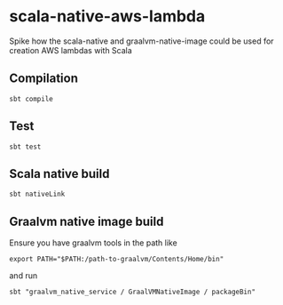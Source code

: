 # scala-native-aws-lambda

Spike how the scala-native and graalvm-native-image could be used for creation AWS lambdas with Scala

## Compilation

    sbt compile

## Test

    sbt test

## Scala native build

    sbt nativeLink

## Graalvm native image build

Ensure you have graalvm tools in the path like

    export PATH="$PATH:/path-to-graalvm/Contents/Home/bin"

and run

    sbt "graalvm_native_service / GraalVMNativeImage / packageBin"
